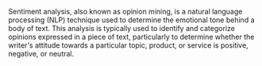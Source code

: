 Sentiment analysis, also known as opinion mining, is a natural language processing (NLP) technique used to determine the emotional tone behind a body of text. This analysis is typically used to identify and categorize opinions expressed in a piece of text, particularly to determine whether the writer's attitude towards a particular topic, product, or service is positive, negative, or neutral.
